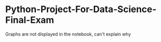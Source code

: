# Python-Project-For-Data-Science-Final-Exam

Graphs are not displayed in the notebook, can't explain why
